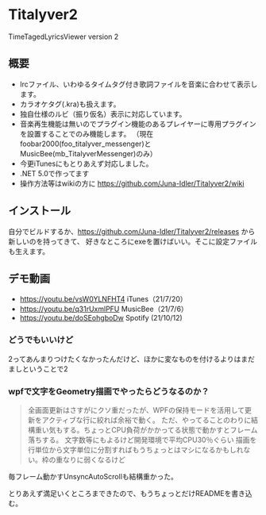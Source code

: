# Titalyver2

TimeTagedLyricsViewer version 2

## 概要
- lrcファイル、いわゆるタイムタグ付き歌詞ファイルを音楽に合わせて表示します。
- カラオケタグ(.kra)も扱えます。
- 独自仕様のルビ（振り仮名）表示に対応しています。
- 音楽再生機能は無いのでプラグイン機能のあるプレイヤーに専用プラグインを設置することでのみ機能します。
 （現在foobar2000(foo_titalyver_messenger)とMusicBee(mb_TitalyverMessenger)のみ）
- 今更iTunesにもとりあえず対応しました。 
- .NET 5.0で作ってます
- 操作方法等はwikiの方に https://github.com/Juna-Idler/Titalyver2/wiki

## インストール
自分でビルドするか、https://github.com/Juna-Idler/Titalyver2/releases から新しいのを持ってきて、
好きなところにexeを置けばいい。そこに設定ファイルも生えます。

## デモ動画
- https://youtu.be/vsW0YLNFHT4 iTunes（21/7/20）
- https://youtu.be/q31rUxmlPFU MusicBee（21/7/6）
- https://youtu.be/doSEohgboDw Spotify (21/10/12)


### どうでもいいけど
2ってあんまりつけたくなかったんだけど、ほかに変なものを付けるよりはまだましということで2

### wpfで文字をGeometry描画でやったらどうなるのか？
> 全画面更新はさすがにクソ重だったが、WPFの保持モードを活用して更新をアクティブな行に絞れば余裕で動く。
> ただ、やってることのわりに結構重い気もする。ちょっとCPU負荷がかかってる状態で動かすとフレーム落ちする。
> 文字数等にもよるけど開発環境で平均CPU30％ぐらい
> 描画を行単位から文字単位に分割すればもうちょっとはマシになるかもしれない。枠の重なりに弱くなるけど

毎フレーム動かすUnsyncAutoScrollも結構重かった。


とりあえず満足いくところまできたので、もうちょっとだけREADMEを書き込む。
